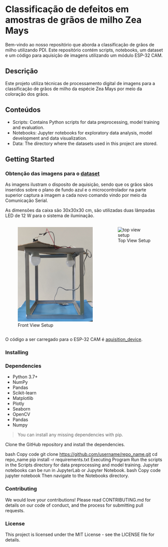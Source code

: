 # Classificação de defeitos em amostras de grãos de milho Zea Mays

Bem-vindo ao nosso repositório que aborda a classificação de grãos de milho utilizando PDI. Este repositório contém scripts, notebooks, um dataset e um código para aquisição de imagens utilizando um módulo ESP-32 CAM.

## Descrição
Este projeto utiliza técnicas de processamento digital de imagens para a classificação de grãos de milho da espécie Zea Mays por meio da coloração dos grãos.

## Conteúdos

- Scripts: Contains Python scripts for data preprocessing, model training and evaluation.
- Notebooks: Jupyter notebooks for exploratory data analysis, model development and data visualization.
- Data: The directory where the datasets used in this project are stored.

## Getting Started

### Obtenção das imagens para o [dataset](img/dataset/)

As imagens ilustram o disposito de aquisição, sendo que os grãos sãos inseridos sobre o plano de fundo azul e o microcontrolador na parte superior captura a imagem a cada novo comando vindo por meio da Comunicação Serial.

As dimensões da caixa são 30x30x30 cm, são utilizadas duas lâmpadas LED de 12 W para o sistema de iluminação.

<div style="display: flex; justify-content: space-around;">
    <figure>
        <img src="img/aquisition_device/setup_frontView.jpg" alt="front view setup" width="" height="300">
        <figcaption>Front View Setup</figcaption>
    </figure>
    <figure>
        <img src="img/aquisition_device/setup_topView.jpg" alt="top view setup" width="" height="300">
        <figcaption>Top View Setup</figcaption>
    </figure>
</div>

O código a ser carregado para o ESP-32 CAM é [aquisition_device](src/aquisition_device/).

### Installing

### Dependencies
- Python 3.7+
- NumPy
- Pandas
- Scikit-learn
- Matplotlib
- Plotly
- Seaborn
- OpenCV
- Pandas
- Numpy

> You can install any missing dependencies with pip.

Clone the GitHub repository and install the dependencies.

bash
Copy code
git clone https://github.com/username/repo_name.git
cd repo_name
pip install -r requirements.txt
Executing Program
Run the scripts in the Scripts directory for data preprocessing and model training.
Jupyter notebooks can be run in JupyterLab or Jupyter Notebook.
bash
Copy code
jupyter notebook
Then navigate to the Notebooks directory.

### Contributing
We would love your contributions! Please read CONTRIBUTING.md for details on our code of conduct, and the process for submitting pull requests.

### License
This project is licensed under the MIT License - see the LICENSE file for details.
